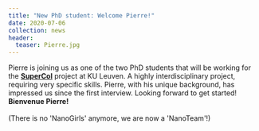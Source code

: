 ```yaml
---
title: "New PhD student: Welcome Pierre!"
date: 2020-07-06
collection: news
header:
  teaser: Pierre.jpg
---
```


Pierre is joining us as one of the two PhD students that will be working for the <a href="https://supercol.eu/"><b>SuperCol</b></a> project at KU Leuven. A highly interdisciplinary project, requiring very specific skills. Pierre, with his unique background, has impressed us since the first interview. Looking forward to get started!<br>
**Bienvenue Pierre!** <br><br>
(There is no 'NanoGirls' anymore, we are now a 'NanoTeam'!)
<br>
